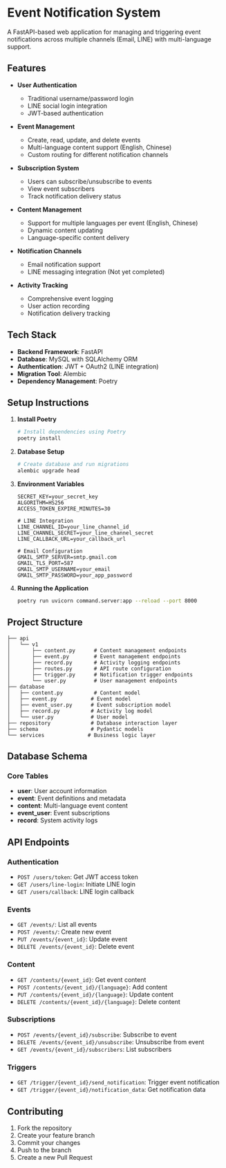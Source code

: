 # Event Notification System

A FastAPI-based web application for managing and triggering event notifications across multiple channels (Email, LINE) with multi-language support.

## Features

- **User Authentication**
  - Traditional username/password login
  - LINE social login integration
  - JWT-based authentication

- **Event Management**
  - Create, read, update, and delete events
  - Multi-language content support (English, Chinese)
  - Custom routing for different notification channels

- **Subscription System**
  - Users can subscribe/unsubscribe to events
  - View event subscribers
  - Track notification delivery status

- **Content Management**
  - Support for multiple languages per event (English, Chinese)
  - Dynamic content updating
  - Language-specific content delivery

- **Notification Channels**
  - Email notification support
  - LINE messaging integration (Not yet completed)

- **Activity Tracking**
  - Comprehensive event logging
  - User action recording
  - Notification delivery tracking

## Tech Stack

- **Backend Framework**: FastAPI
- **Database**: MySQL with SQLAlchemy ORM
- **Authentication**: JWT + OAuth2 (LINE integration)
- **Migration Tool**: Alembic
- **Dependency Management**: Poetry

## Setup Instructions

1. **Install Poetry**
   ```bash
   # Install dependencies using Poetry
   poetry install
   ```

2. **Database Setup**
   ```bash
   # Create database and run migrations
   alembic upgrade head
   ```

3. **Environment Variables**
   ```
   SECRET_KEY=your_secret_key
   ALGORITHM=HS256
   ACCESS_TOKEN_EXPIRE_MINUTES=30
   
   # LINE Integration
   LINE_CHANNEL_ID=your_line_channel_id
   LINE_CHANNEL_SECRET=your_line_channel_secret
   LINE_CALLBACK_URL=your_callback_url
   
   # Email Configuration
   GMAIL_SMTP_SERVER=smtp.gmail.com
   GMAIL_TLS_PORT=587
   GMAIL_SMTP_USERNAME=your_email
   GMAIL_SMTP_PASSWORD=your_app_password
   ```

4. **Running the Application**
   ```bash
   poetry run uvicorn command.server:app --reload --port 8000
   ```

## Project Structure

```
├── api
│   └── v1
│       ├── content.py      # Content management endpoints
│       ├── event.py        # Event management endpoints
│       ├── record.py       # Activity logging endpoints
│       ├── routes.py       # API route configuration
│       ├── trigger.py      # Notification trigger endpoints
│       └── user.py         # User management endpoints
├── database
│   ├── content.py          # Content model
│   ├── event.py           # Event model
│   ├── event_user.py      # Event subscription model
│   ├── record.py          # Activity log model
│   └── user.py            # User model
├── repository             # Database interaction layer
├── schema                 # Pydantic models
└── services              # Business logic layer
```

## Database Schema

### Core Tables
- **user**: User account information
- **event**: Event definitions and metadata
- **content**: Multi-language event content
- **event_user**: Event subscriptions
- **record**: System activity logs

## API Endpoints

### Authentication
- `POST /users/token`: Get JWT access token
- `GET /users/line-login`: Initiate LINE login
- `GET /users/callback`: LINE login callback

### Events
- `GET /events/`: List all events
- `POST /events/`: Create new event
- `PUT /events/{event_id}`: Update event
- `DELETE /events/{event_id}`: Delete event

### Content
- `GET /contents/{event_id}`: Get event content
- `POST /contents/{event_id}/{language}`: Add content
- `PUT /contents/{event_id}/{language}`: Update content
- `DELETE /contents/{event_id}/{language}`: Delete content

### Subscriptions
- `POST /events/{event_id}/subscribe`: Subscribe to event
- `DELETE /events/{event_id}/unsubscribe`: Unsubscribe from event
- `GET /events/{event_id}/subscribers`: List subscribers

### Triggers
- `GET /trigger/{event_id}/send_notification`: Trigger event notification
- `GET /trigger/{event_id}/notification_data`: Get notification data

## Contributing

1. Fork the repository
2. Create your feature branch
3. Commit your changes
4. Push to the branch
5. Create a new Pull Request
